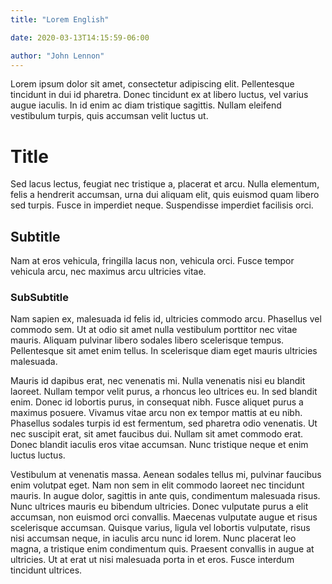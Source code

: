 ```yaml
---
title: "Lorem English"

date: 2020-03-13T14:15:59-06:00

author: "John Lennon"
---
```


Lorem ipsum dolor sit amet, consectetur adipiscing elit. Pellentesque tincidunt in dui id pharetra. Donec tincidunt ex
at libero luctus, vel varius augue iaculis. In id enim ac diam tristique sagittis. Nullam eleifend vestibulum turpis,
quis accumsan velit luctus ut.
<!--more-->

# Title

Sed lacus lectus, feugiat nec tristique a, placerat et arcu. Nulla elementum, felis a hendrerit accumsan, urna dui
aliquam elit, quis euismod quam libero sed turpis. Fusce in imperdiet neque. Suspendisse imperdiet facilisis orci.

## Subtitle

Nam at eros vehicula, fringilla lacus non, vehicula orci. Fusce tempor vehicula arcu, nec maximus arcu ultricies vitae.

### SubSubtitle

Nam sapien ex, malesuada id felis id, ultricies commodo arcu. Phasellus vel commodo sem. Ut at odio sit amet nulla
vestibulum porttitor nec vitae mauris. Aliquam pulvinar libero sodales libero scelerisque tempus. Pellentesque sit amet
enim tellus. In scelerisque diam eget mauris ultricies malesuada.

Mauris id dapibus erat, nec venenatis mi. Nulla venenatis nisi eu blandit laoreet. Nullam tempor velit purus, a rhoncus
leo ultrices eu. In sed blandit enim. Donec id lobortis purus, in consequat nibh. Fusce aliquet purus a maximus posuere.
Vivamus vitae arcu non ex tempor mattis at eu nibh. Phasellus sodales turpis id est fermentum, sed pharetra odio
venenatis. Ut nec suscipit erat, sit amet faucibus dui. Nullam sit amet commodo erat. Donec blandit iaculis eros vitae
accumsan. Nunc tristique neque et enim luctus luctus.

Vestibulum at venenatis massa. Aenean sodales tellus mi, pulvinar faucibus enim volutpat eget. Nam non sem in elit
commodo laoreet nec tincidunt mauris. In augue dolor, sagittis in ante quis, condimentum malesuada risus. Nunc ultrices
mauris eu bibendum ultricies. Donec vulputate purus a elit accumsan, non euismod orci convallis. Maecenas vulputate
augue et risus scelerisque accumsan. Quisque varius, ligula vel lobortis vulputate, risus nisi accumsan neque, in
iaculis arcu nunc id lorem. Nunc placerat leo magna, a tristique enim condimentum quis. Praesent convallis in augue at
ultricies. Ut at erat ut nisi malesuada porta in et eros. Fusce interdum tincidunt ultrices.
